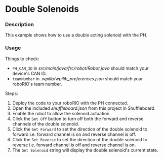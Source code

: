 # Double Solenoids

### Description
This example shows how to use a double acting solenoid with the PH.

### Usage
Things to check:
* `PH_CAN_ID` in _src/main/java/frc/robot/Robot.java_  should match your device's CAN ID.
* `teamNumber` in _.wpilib/wpilib_preferences.json_ should match your roboRIO's team number.

Steps:
1. Deploy the code to your roboRIO with the PH connected.
2. Open the included _shuffleboard.json_ from this project in Shuffleboard.
3. Enable the robot to allow the solenoid actuation.
4. Click the `Set Off` button to turn off both the forward and reverse channels of the double solenoid.
5. Click the `Set Forward` to set the direction of the double solenoid to forward i.e. forward channel is on and reverse channel is off.
6. Click the `Set Reverse` to set the direction of the double solenoid to reverse i.e. forward channel is off and reverse channel is on.
7. The `Get Solenoid` string will display the double solenoid's current state.